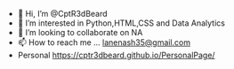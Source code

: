 - 👋 Hi, I’m @CptR3dBeard
- 👀 I’m interested in Python,HTML,CSS and Data Analytics
- 💞️ I’m looking to collaborate on NA
- 📫 How to reach me ... lanenash35@gmail.com
- Personal https://cptr3dbeard.github.io/PersonalPage/

<!---
CptR3dBeard/CptR3dBeard is a ✨ special ✨ repository because its `README.md` (this file) appears on your GitHub profile.
You can click the Preview link to take a look at your changes.
--->
